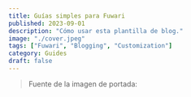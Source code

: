 ```yaml
---
title: Guías simples para Fuwari
published: 2023-09-01
description: "Cómo usar esta plantilla de blog."
image: "./cover.jpeg"
tags: ["Fuwari", "Blogging", "Customization"]
category: Guides
draft: false
---
```


> Fuente de la imagen de portada: 